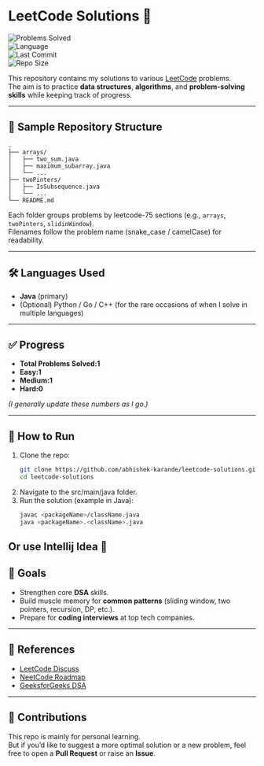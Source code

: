 # LeetCode Solutions 🚀

![Problems Solved](https://img.shields.io/badge/Problems%20Solved-2-brightgreen)  
![Language](https://img.shields.io/badge/Language-Java-blue)  
![Last Commit](https://img.shields.io/github/last-commit/abhishek-karande/leetcode-solutions)  
![Repo Size](https://img.shields.io/github/repo-size/abhishek-karande/leetcode-solutions)

This repository contains my solutions to various [LeetCode](https://leetcode.com/) problems.  
The aim is to practice **data structures**, **algorithms**, and **problem-solving skills** while keeping track of progress.

---

## 📂 Sample Repository Structure

```
.
├── arrays/
│   ├── two_sum.java
│   ├── maximum_subarray.java
│   └── ...
├── twoPinters/
│   ├── IsSubsequence.java
│   └── ...
└── README.md
```

Each folder groups problems by leetcode-75 sections (e.g., `arrays`, `twoPinters`, `slidinWindow`).  
Filenames follow the problem name (snake_case / camelCase) for readability.

---

## 🛠 Languages Used

- **Java** (primary)
- (Optional) Python / Go / C++ (for the rare occasions of when I solve in multiple languages)

---

## ✅ Progress

- **Total Problems Solved:1**
- **Easy:1**
- **Medium:1**
- **Hard:0**

*(I generally update these numbers as I go.)*

---

## 📌 How to Run

1. Clone the repo:
   ```bash
   git clone https://github.com/abhishek-karande/leetcode-solutions.git
   cd leetcode-solutions
   ```
2. Navigate to the src/main/java folder.
3. Run the solution (example in Java):
   ```bash
   javac <packageName>/className.java
   java <packageName>.<className>.java
   ```
Or use Intellij Idea 🙂
---

## 🎯 Goals

- Strengthen core **DSA** skills.
- Build muscle memory for **common patterns** (sliding window, two pointers, recursion, DP, etc.).
- Prepare for **coding interviews** at top tech companies.

---

## 📖 References

- [LeetCode Discuss](https://leetcode.com/discuss/)
- [NeetCode Roadmap](https://neetcode.io/roadmap)
- [GeeksforGeeks DSA](https://www.geeksforgeeks.org/data-structures/)

---

## 🤝 Contributions

This repo is mainly for personal learning.  
But if you’d like to suggest a more optimal solution or a new problem, feel free to open a **Pull Request** or raise an **Issue**.  
